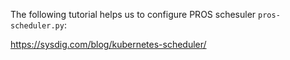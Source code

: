 


The following tutorial helps us to configure PROS schesuler ``pros-scheduler.py``:

https://sysdig.com/blog/kubernetes-scheduler/
